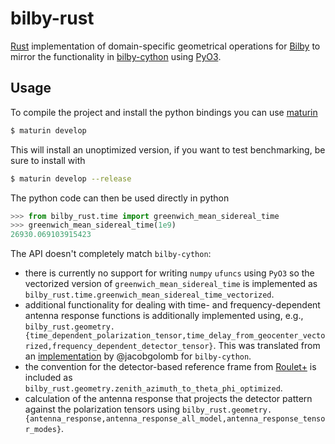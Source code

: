 # bilby-rust

[Rust](https://www.rust-lang.org/) implementation of domain-specific geometrical operations for [Bilby](https://git.ligo.org/lscsoft/bilby) to mirror the functionality in [bilby-cython](https://git.ligo.org/colm.talbot/bilby-cython) using [PyO3](https:/pyo3.rs).

## Usage

To compile the project and install the python bindings you can use [maturin](https://github.com/PyO3/maturin)

```bash
$ maturin develop
```

This will install an unoptimized version, if you want to test benchmarking, be sure to install with

```bash
$ maturin develop --release
```

The python code can then be used directly in python

```python
>>> from bilby_rust.time import greenwich_mean_sidereal_time
>>> greenwich_mean_sidereal_time(1e9)
26930.069103915423
```

The API doesn't completely match `bilby-cython`:
- there is currently no support for writing `numpy` `ufuncs` using `PyO3` so the vectorized version of `greenwich_mean_sidereal_time` is implemented as `bilby_rust.time.greenwich_mean_sidereal_time_vectorized`.
- additional functionality for dealing with time- and frequency-dependent antenna response functions is additionally implemented using, e.g., `bilby_rust.geometry.{time_dependent_polarization_tensor,time_delay_from_geocenter_vectorized,frequency_dependent_detector_tensor}`. This was translated from an [implementation](https://git.ligo.org/jacob.golomb/bilby-cython/-/tree/long_wavelength) by @jacobgolomb for `bilby-cython`.
- the convention for the detector-based reference frame from [Roulet+](https://arxiv.org/abs/2207.03508) is included as `bilby_rust.geometry.zenith_azimuth_to_theta_phi_optimized`.
- calculation of the antenna response that projects the detector pattern against the polarization tensors using `bilby_rust.geometry.{antenna_response,antenna_response_all_model,antenna_response_tensor_modes}`.